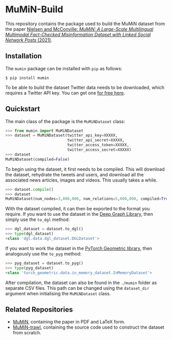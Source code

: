 # MuMiN-Build
This repository contains the package used to build the MuMiN dataset from the
paper [Nielsen and McConville: _MuMiN: A Large-Scale Multilingual Multimodal
Fact-Checked Misinformation Dataset with Linked Social Network Posts_
(2021)](todo).


## Installation
The `mumin` package can be installed with `pip` as follows:
```shell
$ pip install mumin
```

To be able to build the dataset Twitter data needs to be downloaded, which
requires a Twitter API key. You can get one
[for free here](https://developer.twitter.com/en/portal/dashboard).


## Quickstart
The main class of the package is the `MuMiNDataset` class:
```python
>>> from mumin import MuMiNDataset
>>> dataset = MuMiNDataset(twitter_api_key=XXXXX,
                           twitter_api_secret=XXXXX,
                           twitter_access_token=XXXXX,
                           twitter_access_secret=XXXXX)
>>> dataset
MuMiNDataset(compiled=False)
```

To begin using the dataset, it first needs to be compiled. This will download
the dataset, rehydrate the tweets and users, and download all the associated
news articles, images and videos. This usually takes a while.
```python
>>> dataset.compile()
>>> dataset
MuMiNDataset(num_nodes=3,000,000, num_relations=5,000,000, compiled=True)
```

With the dataset compiled, it can then be exported to the format you require.
If you want to use the dataset in the [Deep Graph Library](https://www.dgl.ai/), then simply use the `to_dgl` method:
```python
>>> dgl_dataset = dataset.to_dgl()
>>> type(dgl_dataset)
<class 'dgl.data.dgl_dataset.DGLDataset'>
```

If you want to work the dataset in the [PyTorch Geometric library](https://pytorch-geometric.readthedocs.io/en/latest/), then analogously use the `to_pyg` method:
```python
>>> pyg_dataset = dataset.to_pyg()
>>> type(pyg_dataset)
<class 'torch_geometric.data.in_memory_dataset.InMemoryDataset'>
```

After compilation, the dataset can also be found in the `./mumin` folder as
separate CSV files. This path can be changed using the `dataset_dir` argument
when initialising the `MuMiNDataset` class.


## Related Repositories
- [MuMiN](https://github.com/CLARITI-REPHRAIN/mumin), containing the
  paper in PDF and LaTeX form.
- [MuMiN-trawl](https://github.com/CLARITI-REPHRAIN/mumin-trawl),
  containing the source code used to construct the dataset from scratch.
